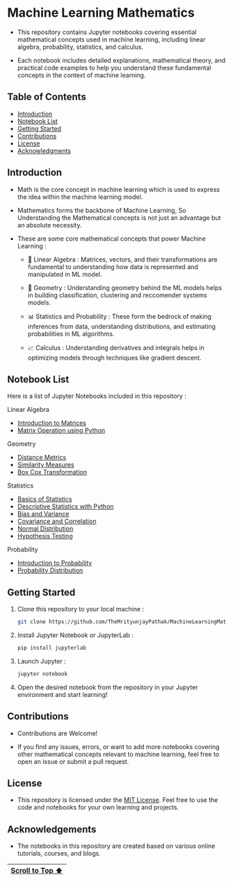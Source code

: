 # Machine Learning Mathematics

- This repository contains Jupyter notebooks covering essential mathematical concepts used in machine learning, including linear algebra, probability, statistics, and calculus.
  
- Each notebook includes detailed explanations, mathematical theory, and practical code examples to help you understand these fundamental concepts in the context of machine learning.

## Table of Contents

- [Introduction](#introduction)
- [Notebook List](#notebook-list)
- [Getting Started](#getting-started)
- [Contributions](#contributions)
- [License](#license)
- [Acknowledgments](#acknowledgements)

## Introduction 

- Math is the core concept in machine learning which is used to express the idea within the machine learning model.

- Mathematics forms the backbone of Machine Learning, So Understanding the Mathematical concepts is not just an advantage but an absolute necessity.

- These are some core mathematical concepts that power Machine Learning :

   - 🔢 Linear Algebra : Matrices, vectors, and their transformations are fundamental to understanding how data is represented and manipulated in ML model.
 
   - 📐 Geometry : Understanding geometry behind the ML models helps in building classification, clustering and reccomender systems models.

   - 📊 Statistics and Probability : These form the bedrock of making inferences from data, understanding distributions, and estimating probabilities in ML algorithms.
 
   - 📈 Calculus : Understanding derivatives and integrals helps in optimizing models through techniques like gradient descent.

## Notebook List

Here is a list of Jupyter Notebooks included in this repository :

Linear Algebra 

- [Introduction to Matrices](https://www.kaggle.com/code/themrityunjaypathak/introduction-to-matrices)
- [Matrix Operation using Python](https://www.kaggle.com/code/themrityunjaypathak/matrix-operation-using-python)

Geometry

- [Distance Metrics](https://www.kaggle.com/code/themrityunjaypathak/distance-metrics)
- [Similarity Measures](https://www.kaggle.com/code/themrityunjaypathak/similarity-measures)
- [Box Cox Transformation](https://www.kaggle.com/code/themrityunjaypathak/box-cox-transformation)
  
Statistics

- [Basics of Statistics](https://www.kaggle.com/themrityunjaypathak/basic-of-statistics)
- [Descriptive Statistics with Python](https://www.kaggle.com/code/themrityunjaypathak/descriptive-statistics-with-python)
- [Bias and Variance](https://www.kaggle.com/code/themrityunjaypathak/bias-and-variance-and-its-trade-off)
- [Covariance and Correlation](https://www.kaggle.com/code/themrityunjaypathak/covariance-and-correlation)
- [Normal Distribution](https://www.kaggle.com/themrityunjaypathak/understanding-normal-distribution)
- [Hypothesis Testing](https://www.kaggle.com/code/themrityunjaypathak/hypothesis-testing)

Probability

- [Introduction to Probability](https://www.kaggle.com/themrityunjaypathak/introduction-to-probability)
- [Probability Distribution](https://www.kaggle.com/themrityunjaypathak/probability-distribution)

## Getting Started

1. Clone this repository to your local machine :

   ```bash
   git clone https://github.com/TheMrityunjayPathak/MachineLearningMathematics.git
   ```

2. Install Jupyter Notebook or JupyterLab :

   ```bash
   pip install jupyterlab
   ```

3. Launch Jupyter :

   ```bash
   jupyter notebook
   ```

4. Open the desired notebook from the repository in your Jupyter environment and start learning!

## Contributions

- Contributions are Welcome!

- If you find any issues, errors, or want to add more notebooks covering other mathematical concepts relevant to machine learning, feel free to open an issue or submit a pull request.

## License

- This repository is licensed under the [MIT License](LICENSE). Feel free to use the code and notebooks for your own learning and projects.

## Acknowledgements

- The notebooks in this repository are created based on various online tutorials, courses, and blogs.

| [Scroll to Top ⬆️](#machine-learning-mathematics) |
|:---:|
